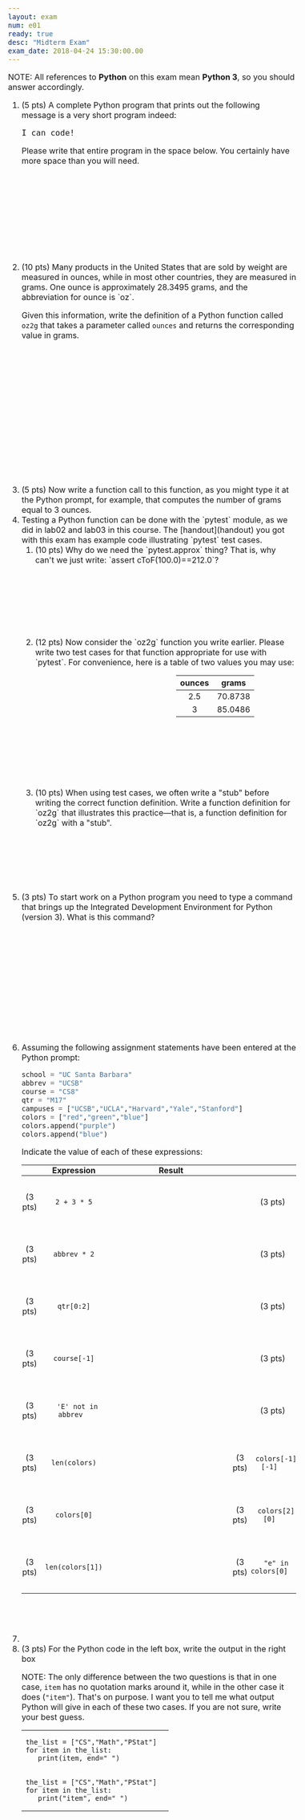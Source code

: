 ```yaml
---
layout: exam
num: e01
ready: true
desc: "Midterm Exam"
exam_date: 2018-04-24 15:30:00.00
---
```


<style>

body {
  font-size: 16px;
}

</style>

<p> NOTE: All references to <b>Python</b> on this exam mean <b>Python 3</b>,
so you should answer accordingly.</p>

<ol>


<li class="page-break-before" markdown="1" style="margin-bottom:2in;" markdown="1"> (5 pts) A complete Python program that prints out the following message
is a very short program indeed:


<pre style="width:auto; border: none;">
I can code!
</pre>

Please write that entire program in the space below.  You certainly have
more space than you will need.

</li>



<li style="margin-bottom:3.0in;" markdown="1"> (10 pts) Many products in the United States that are sold by weight
are measured in ounces, while in most other countries, they are measured in grams.   One ounce is approximately 28.3495 grams, and the abbreviation for ounce is `oz`.

Given this information, write the definition of a Python function called `oz2g` that takes
a parameter called `ounces` and returns the corresponding value in grams.

</li> 

<li markdown="1"> (5 pts) Now write a function call to this function,
as you might type it at the Python prompt, for example, that computes
the number of grams equal to 3 ounces.

</li>

<li class="page-break-before" markdown="1" style="margin-bottom:8em;"> Testing a Python function can be done with the `pytest`
module, as we did in lab02 and lab03 in this course.  The [handout](handout)
you got with this exam has example code illustrating `pytest` test cases.

<ol>

<li markdown="1" style="margin-bottom: 1.5in;"> (10 pts) Why do we need the `pytest.approx` thing?   That is, why can't we just write: `assert cToF(100.0)==212.0`?

</li>

<li markdown="1" style="margin-bottom: 2.5in;"> (12 pts) Now consider the `oz2g` function you write earlier.   Please write
two test cases for that function appropriate for use with `pytest`.   For convenience, here is a table of two
values you may use:


<style>
div.test-case-table {
   float:right; width:15em;
}
div.test-case-table table * {
 text-align:center;
}
</style>

<div class="test-case-table" markdown="1">

| ounces | grams        |
|--------|--------------|
| 2.5    | 70.8738      |
| 3      | 85.0486      |

</div>


</li>

<li markdown="1" style="margin-bottom:1in;" > (10 pts) When using test cases, we often write a "stub" before writing the correct function definition.
Write a function definition for `oz2g` that illustrates this practice&mdash;that is, a function definition for `oz2g` with a "stub".


</li>


</ol>

</li>




<li class="page-break-before" markdown="1" style="margin-bottom:2.5in;">(3 pts) To start work on a Python program you need to type a command that brings up the Integrated Development Environment for Python (version 3).  What is this command? 
</li>

<li style="margin-bottom:5em;" markdown="1"> Assuming the following assignment statements have been entered at the Python prompt:

```python
school = "UC Santa Barbara"
abbrev = "UCSB"
course = "CS8"
qtr = "M17"
campuses = ["UCSB","UCLA","Harvard","Yale","Stanford"]
colors = ["red","green","blue"]
colors.append("purple")
colors.append("blue")
```

Indicate the value of each of these expressions:

<style>
div.evenbigger table * td { padding: 2em 1pt 2em 1pt; text-align: center; }
div.evenbigger table * th { padding: 0em 1pt 0em 1pt; margin: 0 0 0 0;
  text-align:center;}
  div.evenbigger table * td code { padding: 0pt 1em 0pt 1em; }
  span.wider { padding: 0pt 6em 0pt 6em; }
  </style>


<div class="evenbigger" markdown="1">

| | Expression  | <span class="wider">Result</span> | | | Expression  | <span class="wider">Result</span> |
|---------|-------------|--------|-|--------|-------------|--------|
| (3 pts) | `2 + 3 * 5`        |  | | (3 pts) | `10 % 3` | |
| (3 pts) | `abbrev * 2`        |  | | (3 pts) | `len(qtr)` | |
| (3 pts) | `qtr[0:2]`          |  | |(3 pts) | `campuses[1]<campuses[2]`   | |
| (3 pts) | `course[-1]`        |  | |(3 pts) | `len(campuses) <= 8`   | |
| (3 pts) | `'E' not in abbrev` |  | |(3 pts) | `len(campuses[1])`      | |
| (3 pts) | `len(colors)` |        | (3 pts) | `colors[-1][-1]`     |        |
| (3 pts) | `colors[0]`    |        | (3 pts) | `colors[2][0]` |        |
| (3 pts) | `len(colors[1])`    |        | (3 pts) | `"e" in colors[0]`    |    
</div>
<li>

<li style="margin-bottom:6em;" markdown="1"> (3 pts) For the Python code in the left box, write the output in the right box

NOTE: The only difference between the two questions is that in one case, `item` has no quotation marks around it,
while in the other case it does (`"item"`).  That's on purpose.  I want you to tell me what output Python will give in
each of these two cases.  If you are not sure, write your best guess.

<table>
<tr>
<td markdown="1">

```
the_list = ["CS","Math","PStat"]
for item in the_list:
   print(item, end=" ")
   ```

</td>
<td class="answer_box">
</td>
</tr>
<tr>
<td markdown="1">

```
the_list = ["CS","Math","PStat"]
for item in the_list:
   print("item", end=" ")
   ```

</td>
<td class="answer_box">
</td>
</tr>
</table>

</li>


</ol>

